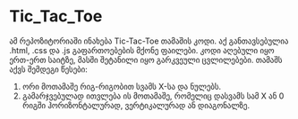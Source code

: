 # Tic_Tac_Toe

ამ რეპოზიტორიაში ინახება Tic-Tac-Toe თამაშის კოდი. აქ განთავსებულია .html, .css და .js გაფართოებების მქონე ფაილები.
კოდი აღებული იყო ერთ-ერთ საიტზე, მასში შეტანილი იყო გარკვეული ცვლილებები. თამაშს აქვს შემდეგი წესები:
1. ორი მოთამაშე რიგ-რიგობით სვამს X-სა და ნულებს.
2. გამარჯვებულად ითვლება ის მოთამაშე, რომელიც დასვამს სამ X ან 0 რიგში ჰორიზონტალურად, ვერტიკალურად ან დიაგონალზე.
